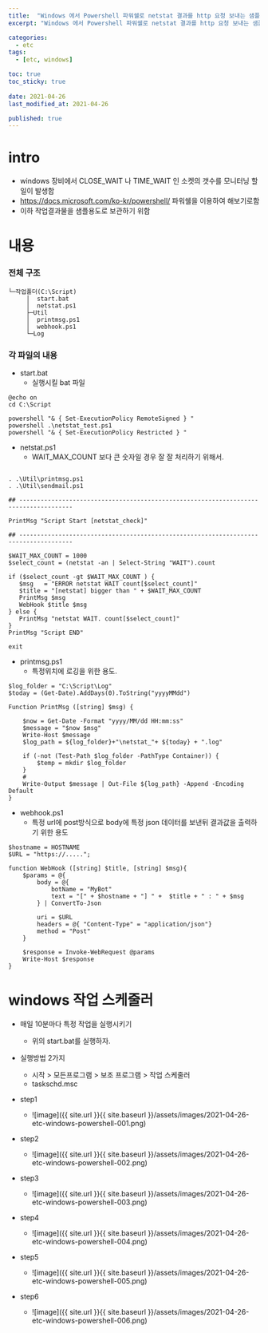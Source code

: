 ```yaml
---
title:  "Windows 에서 Powershell 파워쉘로 netstat 결과를 http 요청 보내는 샘플"
excerpt: "Windows 에서 Powershell 파워쉘로 netstat 결과를 http 요청 보내는 샘플"

categories:
  - etc
tags:
  - [etc, windows]

toc: true
toc_sticky: true
 
date: 2021-04-26
last_modified_at: 2021-04-26

published: true
---
```


# intro
* windows 장비에서 CLOSE_WAIT 나 TIME_WAIT 인 소켓의 갯수를 모니터닝 할 일이 발생함
* https://docs.microsoft.com/ko-kr/powershell/ 파워쉘을 이용하여 해보기로함
* 이하 작업결과물을 샘플용도로 보관하기 위함

# 내용
### 전체 구조
```
└─작업폴더(C:\Script)
     │  start.bat
     │  netstat.ps1
     ├─Util
     │  printmsg.ps1
     │  webhook.ps1
     └─Log
```

### 각 파일의 내용
* start.bat
    * 실행시킬  bat 파일

```dos
@echo on
cd C:\Script

powershell "& { Set-ExecutionPolicy RemoteSigned } "
powershell .\netstat_test.ps1
powershell "& { Set-ExecutionPolicy Restricted } "
```

* netstat.ps1
    * WAIT_MAX_COUNT 보다 큰 숫자일 경우 잘 잘 처리하기 위해서.

```dos

. .\Util\printmsg.ps1
. .\Util\sendmail.ps1

## -------------------------------------------------------------------------------------

PrintMsg "Script Start [netstat_check]"

## -------------------------------------------------------------------------------------

$WAIT_MAX_COUNT = 1000
$select_count = (netstat -an | Select-String "WAIT").count

if ($select_count -gt $WAIT_MAX_COUNT ) {
   $msg   = "ERROR netstat WAIT count[$select_count]"
   $title = "[netstat] bigger than " + $WAIT_MAX_COUNT
   PrintMsg $msg
   WebHook $title $msg
} else {
   PrintMsg "netstat WAIT. count[$select_count]"
}
PrintMsg "Script END"

exit
```

* printmsg.ps1
    * 특정위치에 로깅을 위한 용도.

```dos
$log_folder = "C:\Script\Log"
$today = (Get-Date).AddDays(0).ToString("yyyyMMdd")

Function PrintMsg ([string] $msg) {

	$now = Get-Date -Format "yyyy/MM/dd HH:mm:ss"
	$message = "$now $msg"
	Write-Host $message
	$log_path = ${log_folder}+"\netstat_"+ ${today} + ".log"

	if (-not (Test-Path $log_folder -PathType Container)) {
		$temp = mkdir $log_folder
	}
	# 
	Write-Output $message | Out-File ${log_path} -Append -Encoding Default
}

```

* webhook.ps1
    * 특정 url에 post방식으로 body에 특정 json 데이터를 보낸뒤 결과값을 출력하기 위한 용도

```dos
$hostname = HOSTNAME
$URL = "https://.....";

function WebHook ([string] $title, [string] $msg){
	$params = @{
		body = @{
			botName = "MyBot"
			text = "[" + $hostname + "] " +  $title + " : " + $msg
		} | ConvertTo-Json

		uri = $URL
		headers = @{ "Content-Type" = "application/json"}
		method = "Post"
	}

	$response = Invoke-WebRequest @params
	Write-Host $response
}
```

# windows 작업 스케줄러 
* 매일 10분마다 특정 작업을 실행시키기
    * 위의 start.bat를 실행하자.
* 실행방법 2가지
    * 시작 > 모든프로그램 > 보조 프로그램 > 작업 스케줄러 
    * taskschd.msc

* step1
	* ![image]({{ site.url }}{{ site.baseurl }}/assets/images/2021-04-26-etc-windows-powershell-001.png)
* step2
	* ![image]({{ site.url }}{{ site.baseurl }}/assets/images/2021-04-26-etc-windows-powershell-002.png)
* step3
	* ![image]({{ site.url }}{{ site.baseurl }}/assets/images/2021-04-26-etc-windows-powershell-003.png)
* step4
	* ![image]({{ site.url }}{{ site.baseurl }}/assets/images/2021-04-26-etc-windows-powershell-004.png)
* step5
	* ![image]({{ site.url }}{{ site.baseurl }}/assets/images/2021-04-26-etc-windows-powershell-005.png)
* step6
	* ![image]({{ site.url }}{{ site.baseurl }}/assets/images/2021-04-26-etc-windows-powershell-006.png)
